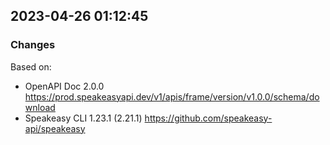 

## 2023-04-26 01:12:45
### Changes
Based on:
- OpenAPI Doc 2.0.0 https://prod.speakeasyapi.dev/v1/apis/frame/version/v1.0.0/schema/download
- Speakeasy CLI 1.23.1 (2.21.1) https://github.com/speakeasy-api/speakeasy